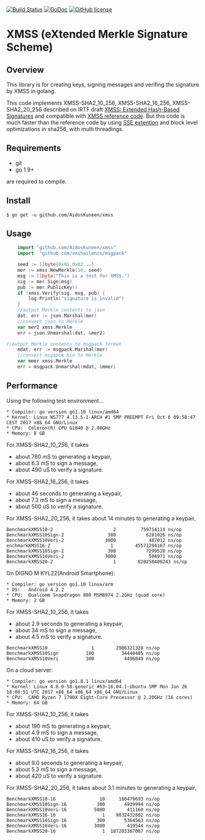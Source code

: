 [![Build Status](https://travis-ci.org/AidosKuneen/xmss.svg?branch=master)](https://travis-ci.org/AidosKuneen/xmss)
[![GoDoc](https://godoc.org/github.com/AidosKuneen/xmss?status.svg)](https://godoc.org/github.com/AidosKuneen/xmss)
[![GitHub license](https://img.shields.io/badge/license-MIT-blue.svg)](https://raw.githubusercontent.com/AidosKuneen/xmss/master/LICENSE)


XMSS (eXtended Merkle Signature Scheme)
=====

## Overview

This library is for creating keys, signing messages and verifing the signature by XMSS in golang.

This code implements XMSS-SHA2_10_256, 
XMSS-SHA2_16_256, XMSS-SHA2_20_256 described on IRTF draft [XMSS: Extended Hash-Based Signatures](https://datatracker.ietf.org/doc/draft-irtf-cfrg-xmss-hash-based-signatures/) and 
compatible with [XMSS reference code](https://github.com/joostrijneveld/xmss-reference).
But this code is much faster than the reference code by using [SSE extention](https://github.com/minio/sha256-simd) and block level optimizations in sha256,
with multi threadings.


## Requirements

* git
* go 1.9+

are required to compile.


## Install
    $ go get -u github.com/AidosKuneen/xmss


## Usage

```go
	import "github.com/AidosKuneen/xmss"
	import	"github.com/vmihailenco/msgpack"

	seed := []byte{0x01,0x02...}
	mer := xmss.NewMerkle(10, seed)
	msg := []byte("This is a test for XMSS.")
	sig := mer.Sign(msg)
	pub := mer.PublicKey()
	if !xmss.Verify(sig, msg, pub) {
		log.Println("signature is invalid")
	}
	//output Merkle contents to json
	dat, err := json.Marshal(mer)
	//convert json to Merkle
	var mer2 xmss.Merkle
	err = json.Unmarshal(dat, &mer2)

//output Merkle contents to msgpack format
	mdat, err := msgpack.Marshal(mer)
	//convert msgapck bin to Merkle
	var mmer xmss.Merkle
	err = msgpack.Unmarshal(mdat, &mmer)


```

## Performance

Using the following test environment...

```
* Compiler: go version go1.10 linux/amd64
* Kernel: Linux WS777 4.13.5-1-ARCH #1 SMP PREEMPT Fri Oct 6 09:58:47 CEST 2017 x86_64 GNU/Linux
* CPU:  Celeron(R) CPU G1840 @ 2.80GHz 
* Memory: 8 GB
```


For XMSS-SHA2_10_256, it takes 

* about 760 mS to generating a keypair,
* about 6.3 mS to sign a message,
* about 490 uS to verify a signature.

For XMSS-SHA2_16_256, it takes 

* about 46 seconds to generating a keypair,
* about 7.3 mS to sign a message,
* about 500 uS to verify a signature.


For XMSS-SHA2_20_256, it takes 
about  14 minutes to generating a keypair,

```
BenchmarkXMSS10-2                      2         759714114 ns/op
BenchmarkXMSS10Sign-2                300           6281026 ns/op
BenchmarkXMSS10Veri-2               3000            487012 ns/op
enchmarkXMSS16-2                      1        45571294167 ns/op
BenchmarkXMSS16Sign-2                300           7299528 ns/op
BenchmarkXMSS16Veri-2               3000            504971 ns/op
BenchmarkXMSS20-2                      1        820250400243 ns/op
```

On DIGNO M KYL22(Android Smartphone):

```
* Compiler: go version go1.10 linux/arm
* OS: 	Android 4.2.2
* CPU:	Qualcomm Snapdragon 800 MSM8974 2.2GHz (quad core)
* Memory: 2 GB
```


For XMSS-SHA2_10_256, it takes 

* about 2.9 seconds to generating a keypair,
* about 34 mS to sign a message,
* about 4.5 mS to verify a signature.

```
BenchmarkXMSS10                1        2906321328 ns/op
BenchmarkXMSS10Sign          100          34440405 ns/op
BenchmarkXMSS10Veri          300           4496049 ns/op
```

On a cloud server:

```
* Compiler: go version go1.8.1 linux/amd64
* Kernel: Linux 4.8.0-58-generic #63~16.04.1-Ubuntu SMP Mon Jun 26 18:08:51 UTC 2017 x86_64 x86_64 x86_64 GNU/Linux
* CPU:  CAMD Ryzen 7 1700X Eight-Core Processor @ 2.20GHz (16 cores)
* Memory: 64 GB
```

For XMSS-SHA2_10_256, it takes 

* about 190 mS to generating a keypair,
* about 4.9 mS to sign a message,
* about 410 uS to verify a signature.

For XMSS-SHA2_16_256, it takes 

* about  9.0 seconds to generating a keypair,
* about  5.3 mS to sign a message,
* about  420 uS to verify a signature.


For XMSS-SHA2_20_256, it takes 
about  3.1 minutes to generating a keypair,


```
BenchmarkXMSS10-16        	      10	 180479693 ns/op
BenchmarkXMSS10Sign-16    	     300	   4939994 ns/op
BenchmarkXMSS10Veri-16    	    5000	    411160 ns/op
BenchmarkXMSS16-16        	       1	9032432802 ns/op
BenchmarkXMSS16Sign-16    	     300	   5364563 ns/op
BenchmarkXMSS16Veri-16    	    3000	    419544 ns/op
BenchmarkXMSS20-16        	       1  187203367087 ns/op
```

